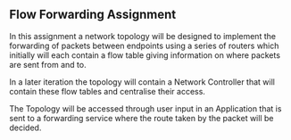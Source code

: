 ## Flow Forwarding Assignment

In this assignment a network topology will be designed to implement the forwarding of packets between endpoints using a series of routers which initially will each contain a flow table giving information on where packets are sent from and to.

In a later iteration the topology will contain a Network Controller that will contain these flow tables and centralise their access.

The Topology will be accessed through user input in an Application that is sent to a forwarding service where the route taken by the packet will be decided. 

